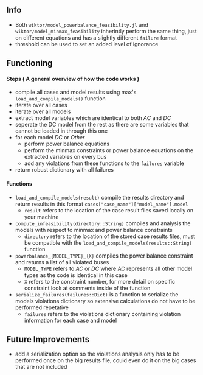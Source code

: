 ## Info
- Both `wiktor/model_powerbalance_feasibility.jl` and `wiktor/model_minmax_feasibility` inherintly perform the same thing, just on different equations and has a slightly different `failure` format
- threshold can be used to set an added level of ignorance

## Functioning

#### Steps ( A general overview of how the code works )
- compile all cases and model results using max's `load_and_compile_models()` function
- iterate over all cases
- iterate over all models
- extract model variables which are identical to both *AC* and *DC*
- seperate the DC model from the rest as there are some variables that cannot be loaded in through this one
- for each model *DC* or *Other*
	- perform power balance equations
	- perform the minmax constraints or power balance equations on the extracted variables on every bus
	- add any violations from these functions to the `failures` variable
- return robust dictionary with all failures


#### Functions
- `load_and_compile_models(result)` compile the results directory and return results in this format `cases["case_name"]["model_name"].model`
	- `result` refers to the location of the case result files saved locally on your machine
- `compute_infeasibility(directory::String)` compiles and analysis the models with respect to minmax and power balance constraints
	- `directory` refers to the location of the stored case results files, must be compatible with the `load_and_compile_models(results::String)` function
- `powerbalance_{MODEL_TYPE}_{X}` compiles the power balance constraint and returns a list of all violated buses
	- `MODEL_TYPE` refers to *AC* or *DC* where AC represents all other model types as the code is identical in this case
	- `X` refers to the constraint number, for more detail on specific constraint look at comments inside of the function
- `serialize_failures(failures::Dict)` is a function to serialize the models violations dictionary so extensive calculations do not have to be performed repetative
	- `failures` refers to the violations dictionary containing violation information for each case and model


## Future Improvements
- add a serialization option so the violations analysis only has to be performed once on the big results file, could even do it on the big cases that are not included